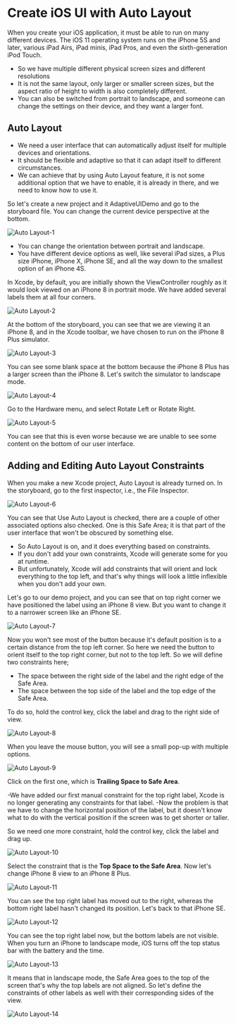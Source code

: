 # Create iOS UI with Auto Layout

When you create your iOS application, it must be able to run on many different devices. The iOS 11 operating system runs on the iPhone 5S and later, various iPad Airs, iPad minis, iPad Pros, and even the sixth-generation iPod Touch.

 - So we have multiple different physical screen sizes and different resolutions
 - It is not the same layout, only larger or smaller screen sizes, but the aspect ratio of height to width is also completely different.
 - You can also be switched from portrait to landscape, and someone can change the settings on their device, and they want a larger font. 

## Auto Layout

 - We need a user interface that can automatically adjust itself for multiple devices and orientations. 
 - It should be flexible and adaptive so that it can adapt itself to different circumstances.
 - We can achieve that by using Auto Layout feature, it is not some additional option that we have to enable, it is already in there, and we need to know how to use it.

So let's create a new project and it AdaptiveUIDemo and go to the storyboard file. You can change the current device perspective at the bottom. 

<img src="https://raw.githubusercontent.com/zzzprojects/iOS-Tutorial/master/docs/images/autolayout1.png" alt="Auto Layout-1">

 - You can change the orientation between portrait and landscape.
 - You have different device options as well, like several iPad sizes, a Plus size iPhone, iPhone X, iPhone SE, and all the way down to the smallest option of an iPhone 4S. 

In Xcode, by default, you are initially shown the ViewController roughly as it would look viewed on an iPhone 8 in portrait mode. We have added several labels them at all four corners.

<img src="https://raw.githubusercontent.com/zzzprojects/iOS-Tutorial/master/docs/images/autolayout2.png" alt="Auto Layout-2">

At the bottom of the storyboard, you can see that we are viewing it an iPhone 8, and in the Xcode toolbar, we have chosen to run on the iPhone 8 Plus simulator. 

<img src="https://raw.githubusercontent.com/zzzprojects/iOS-Tutorial/master/docs/images/autolayout3.png" alt="Auto Layout-3">

You can see some blank space at the bottom because the iPhone 8 Plus has a larger screen than the iPhone 8. Let's switch the simulator to landscape mode. 

<img src="https://raw.githubusercontent.com/zzzprojects/iOS-Tutorial/master/docs/images/autolayout4.png" alt="Auto Layout-4">

Go to the Hardware menu, and select Rotate Left or Rotate Right.

<img src="https://raw.githubusercontent.com/zzzprojects/iOS-Tutorial/master/docs/images/autolayout5.png" alt="Auto Layout-5">

You can see that this is even worse because we are unable to see some content on the bottom of our user interface. 

## Adding and Editing Auto Layout Constraints

When you make a new Xcode project, Auto Layout is already turned on. In the storyboard, go to the first inspector, i.e., the File Inspector. 

<img src="https://raw.githubusercontent.com/zzzprojects/iOS-Tutorial/master/docs/images/autolayout6.png" alt="Auto Layout-6">

You can see that Use Auto Layout is checked, there are a couple of other associated options also checked. One is this Safe Area; it is that part of the user interface that won't be obscured by something else.

 - So Auto Layout is on, and it does everything based on constraints. 
 - If you don't add your own constraints, Xcode will generate some for you at runtime. 
 - But unfortunately, Xcode will add constraints that will orient and lock everything to the top left, and that's why things will look a little inflexible when you don't add your own.

Let's go to our demo project, and you can see that on top right corner we have positioned the label using an iPhone 8 view. But you want to change it to a narrower screen like an iPhone SE.

<img src="https://raw.githubusercontent.com/zzzprojects/iOS-Tutorial/master/docs/images/autolayout7.png" alt="Auto Layout-7">

Now you won't see most of the button because it's default position is to a certain distance from the top left corner. So here we need the button to orient itself to the top right corner, but not to the top left. So we will define two constraints here;

 - The space between the right side of the label and the right edge of the Safe Area.
 - The space between the top side of the label and the top edge of the Safe Area.

To do so, hold the control key, click the label and drag to the right side of view.

<img src="https://raw.githubusercontent.com/zzzprojects/iOS-Tutorial/master/docs/images/autolayout8.png" alt="Auto Layout-8">

When you leave the mouse button, you will see a small pop-up with multiple options.

<img src="https://raw.githubusercontent.com/zzzprojects/iOS-Tutorial/master/docs/images/autolayout9.png" alt="Auto Layout-9">

Click on the first one, which is **Trailing Space to Safe Area**. 

 -We have added our first manual constraint for the top right label, Xcode is no longer generating any constraints for that label. 
 -Now the problem is that we have to change the horizontal position of the label, but it doesn't know what to do with the vertical position if the screen was to get shorter or taller. 

So we need one more constraint, hold the control key, click the label and drag up.

<img src="https://raw.githubusercontent.com/zzzprojects/iOS-Tutorial/master/docs/images/autolayout10.png" alt="Auto Layout-10">

Select the constraint that is the **Top Space to the Safe Area**.  Now let's change iPhone 8 view to an iPhone 8 Plus.

<img src="https://raw.githubusercontent.com/zzzprojects/iOS-Tutorial/master/docs/images/autolayout11.png" alt="Auto Layout-11">

You can see the top right label has moved out to the right, whereas the bottom right label hasn't changed its position. Let's back to that iPhone SE.

<img src="https://raw.githubusercontent.com/zzzprojects/iOS-Tutorial/master/docs/images/autolayout12.png" alt="Auto Layout-12">

You can see the top right label now, but the bottom labels are not visible. When you turn an iPhone to landscape mode, iOS turns off the top status bar with the battery and the time.  

<img src="https://raw.githubusercontent.com/zzzprojects/iOS-Tutorial/master/docs/images/autolayout13.png" alt="Auto Layout-13">

It means that in landscape mode, the Safe Area goes to the top of the screen that's why the top labels are not aligned. So let's define the constraints of other labels as well with their corresponding sides of the view.

<img src="https://raw.githubusercontent.com/zzzprojects/iOS-Tutorial/master/docs/images/autolayout14.png" alt="Auto Layout-14">
 